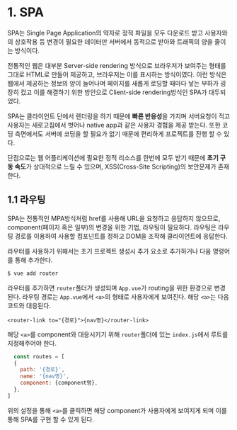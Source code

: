 # 1. SPA

SPA는 Single Page Application의 약자로 정적 파일을 모두 다운로드 받고 사용자와의 상호작용 등 변경이 필요한 데이터만 서버에서 동적으로 받아와 트래픽의 양을 줄이는 방식이다. 

전통적인 웹은 대부분 Server-side rendering 방식으로 브라우저가 보여주는 형태를 그대로 HTML로 만들어 제공하고, 브라우저는 이를 표시하는 방식이였다. 이런 방식은 웹에서 제공하는 정보의 양이 늘어나며 페이지를 새롭게 로딩할 때마다 낳는 부하가 굉장히 컸고 이를 해결하기 위한 방안으로 Client-side rendering방식인 SPA가 대두되었다.

SPA는 클라이언트 단에서 렌더링을 하기 때문에 **빠른 반응성**을 가지며 서버요청이 적고 사용자는 새로고침에서 벗어나 native app과 같은 사용자 경험을 제공 받는다. 또한 코딩 측면에서도 서버에 코딩을 할 필요가 없기 때문에 편리하게 프로젝트를 진행 할 수 있다. 

단점으로는 웹 어플리케이션에 필요한 정적 리소스를 한번에 모두 받기 때문에 **초기 구동 속도**가 상대적으로 느릴 수 있으며, XSS(Cross-Site Scripting)의 보안문제가 존재한다.



## 1.1 라우팅

SPA는 전통적인 MPA방식처럼 href를 사용해 URL을 요청하고 응답하지 않으므로, component(페이지 혹은 일부)의 변경을 위한 기법, 라우팅이 필요하다. 라우팅은 라우팅 경로를 이용하여 사용할 컴포넌트를 정하고 DOM을 조작해 클라이언트에 응답한다.

라우터를 사용하기 위해서는 초기 프로젝트 생성시 추가 요소로 추가하거나 다음 명령어를 통해 추가한다.

```bash
$ vue add router
```



라우터를 추가하면 `router`폴더가 생성되며 `App.vue`가 routing을 위한 환경으로 변경된다. 라우팅 경로는 `App.vue`에서 `<a>`의 형태로 사용자에게 보여진다. 해당 `<a>`는 다음코드와 대응된다.

```vue
<router-link to="{경로}">{nav명}</router-link>
```



해당 `<a>`를 component와 대응시키기 위해 `router`폴더에 있는 `index.js`에서 루트를 지정해주어야 한다.

```js
  const routes = [
  {
    path: '{경로}',
    name: '{nav명}',
    component: {component명},
  },
]
```



위의 설정을 통해 `<a>`를 클릭하면 해당 component가 사용자에게 보여지게 되며 이를 통해 SPA를 구현 할 수 있게 된다.



